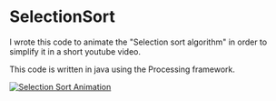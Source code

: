 # SelectionSort
I wrote this code to animate the "Selection sort algorithm" in order to simplify it in a short youtube video.

This code is written in java using the Processing framework.


[![Selection Sort Animation](http://img.youtube.com/vi/B7PazinhXZM/0.jpg)](http://www.youtube.com/watch?v=B7PazinhXZM "Animation of selection sort algorithm")
